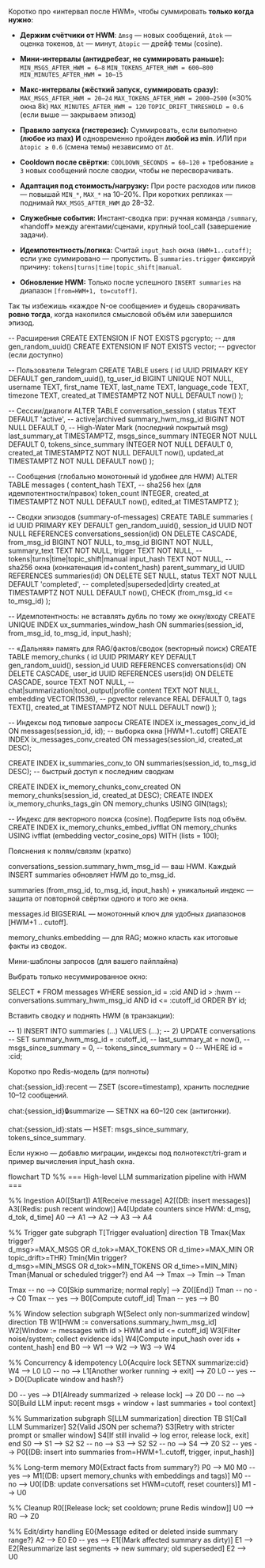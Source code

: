 Коротко про «интервал после HWM», чтобы суммировать **только когда нужно**:

* **Держим счётчики от HWM**:
  `Δmsg` — новых сообщений, `Δtok` — оценка токенов, `Δt` — минут, `Δtopic` — дрейф темы (cosine).

* **Мини-интервалы (антидребезг, не суммировать раньше):**
  `MIN_MSGS_AFTER_HWM = 6–8`
  `MIN_TOKENS_AFTER_HWM = 600–800`
  `MIN_MINUTES_AFTER_HWM = 10–15`

* **Макс-интервалы (жёсткий запуск, суммировать сразу):**
  `MAX_MSGS_AFTER_HWM = 20–24`
  `MAX_TOKENS_AFTER_HWM = 2000–2500` (≈30% окна 8k)
  `MAX_MINUTES_AFTER_HWM = 120`
  `TOPIC_DRIFT_THRESHOLD = 0.6` (если выше — закрываем эпизод)

* **Правило запуска (гистерезис):**
  Суммировать, если выполнено **(любое из max)** **И** одновременно пройден **любой из min**.
  ИЛИ при `Δtopic ≥ 0.6` (смена темы) независимо от `Δt`.

* **Cooldown после свёртки:**
  `COOLDOWN_SECONDS = 60–120` + требование `≥ 3` новых сообщений после сводки, чтобы не пересворачивать.

* **Адаптация под стоимость/нагрузку:**
  При росте расходов или пиков — повышай `MIN_*`, `MAX_*` на 10–20%. При коротких репликах — поднимай `MAX_MSGS_AFTER_HWM` до 28–32.

* **Служебные события:**
  Инстант-сводка при: ручная команда `/summary`, «handoff» между агентами/сценами, крупный tool\_call (завершение задачи).

* **Идемпотентность/логика:**
  Считай `input_hash` окна `(HWM+1..cutoff)`; если уже суммировано — пропустить.
  В `summaries.trigger` фиксируй причину: `tokens|turns|time|topic_shift|manual`.

* **Обновление HWM:**
  Только после успешного `INSERT summaries` на диапазон `[from=HWM+1, to=cutoff]`.

Так ты избежишь «каждое N-ое сообщение» и будешь сворачивать **ровно тогда**, когда накопился смысловой объём или завершился эпизод.

-- Расширения
CREATE EXTENSION IF NOT EXISTS pgcrypto;  -- для gen_random_uuid()
CREATE EXTENSION IF NOT EXISTS vector;    -- pgvector (если доступно)

-- Пользователи Telegram
CREATE TABLE users (
  id           UUID PRIMARY KEY DEFAULT gen_random_uuid(),
  tg_user_id   BIGINT UNIQUE NOT NULL,
  username     TEXT,
  first_name   TEXT,
  last_name    TEXT,
  language_code TEXT,
  timezone     TEXT,
  created_at   TIMESTAMPTZ NOT NULL DEFAULT now()
);

-- Сессии/диалоги
ALTER TABLE conversation_session (
  status                  TEXT DEFAULT 'active',       -- active|archived
  summary_hwm_msg_id      BIGINT NOT NULL DEFAULT 0,   -- High-Water Mark (последний покрытый msg)
  last_summary_at         TIMESTAMPTZ,
  msgs_since_summary      INTEGER NOT NULL DEFAULT 0,
  tokens_since_summary    INTEGER NOT NULL DEFAULT 0,
  created_at              TIMESTAMPTZ NOT NULL DEFAULT now(),
  updated_at              TIMESTAMPTZ NOT NULL DEFAULT now()
);

-- Сообщения (глобально монотонный id удобнее для HWM)
ALTER TABLE messages (
  content_hash     TEXT,                                -- sha256 hex (для идемпотентности/правок)
  token_count      INTEGER,
  created_at       TIMESTAMPTZ NOT NULL DEFAULT now(),
  edited_at        TIMESTAMPTZ
);

-- Сводки эпизодов (summary-of-messages)
CREATE TABLE summaries (
  id                 UUID PRIMARY KEY DEFAULT gen_random_uuid(),
  session_id    UUID NOT NULL REFERENCES conversations_session(id) ON DELETE CASCADE,
  from_msg_id        BIGINT NOT NULL,
  to_msg_id          BIGINT NOT NULL,
  summary_text       TEXT NOT NULL,
  trigger            TEXT NOT NULL,    -- tokens|turns|time|topic_shift|manual
  input_hash         TEXT NOT NULL,    -- sha256 окна (конкатенация id+content_hash)
  parent_summary_id  UUID REFERENCES summaries(id) ON DELETE SET NULL,
  status             TEXT NOT NULL DEFAULT 'completed', -- completed|superseded|dirty
  created_at         TIMESTAMPTZ NOT NULL DEFAULT now(),
  CHECK (from_msg_id <= to_msg_id)
);

-- Идемпотентность: не вставлять дубль по тому же окну/входу
CREATE UNIQUE INDEX ux_summaries_window_hash
  ON summaries(session_id, from_msg_id, to_msg_id, input_hash);

-- «Дальняя» память для RAG/фактов/сводок (векторный поиск)
CREATE TABLE memory_chunks (
  id               UUID PRIMARY KEY DEFAULT gen_random_uuid(),
  session_id  UUID REFERENCES conversations(id) ON DELETE CASCADE,
  user_id          UUID REFERENCES users(id) ON DELETE CASCADE,
  source           TEXT NOT NULL,     -- chat|summarization|tool_output|profile
  content          TEXT NOT NULL,
  embedding        VECTOR(1536),      -- pgvector
  relevance        REAL DEFAULT 0,
  tags             TEXT[],
  created_at       TIMESTAMPTZ NOT NULL DEFAULT now()
);


-- Индексы под типовые запросы
CREATE INDEX ix_messages_conv_id_id
  ON messages(session_id, id);                -- выборка окна [HWM+1..cutoff]
CREATE INDEX ix_messages_conv_created
  ON messages(session_id, created_at DESC);

CREATE INDEX ix_summaries_conv_to
  ON summaries(session_id, to_msg_id DESC);   -- быстрый доступ к последним сводкам

CREATE INDEX ix_memory_chunks_conv_created
  ON memory_chunks(session_id, created_at DESC);
CREATE INDEX ix_memory_chunks_tags_gin
  ON memory_chunks USING GIN(tags);

-- Индекс для векторного поиска (cosine). Подберите lists под объём.
CREATE INDEX ix_memory_chunks_embed_ivfflat
  ON memory_chunks USING ivfflat (embedding vector_cosine_ops)
  WITH (lists = 100);



Пояснения к полям/связям (кратко)

conversations_session.summary_hwm_msg_id — ваш HWM. Каждый INSERT summaries обновляет HWM до to_msg_id.

summaries (from_msg_id, to_msg_id, input_hash) + уникальный индекс — защита от повторной свёртки одного и того же окна.

messages.id BIGSERIAL — монотонный ключ для удобных диапазонов [HWM+1 .. cutoff].

memory_chunks.embedding — для RAG; можно класть как итоговые факты из сводок.

Мини-шаблоны запросов (для вашего пайплайна)

Выбрать только несуммированное окно:

SELECT *
FROM messages
WHERE session_id = :cid
  AND id > :hwm            -- conversations.summary_hwm_msg_id
  AND id <= :cutoff_id
ORDER BY id;


Вставить сводку и поднять HWM (в транзакции):

-- 1) INSERT INTO summaries (...) VALUES (...);
-- 2) UPDATE conversations
--    SET summary_hwm_msg_id = :cutoff_id,
--        last_summary_at = now(),
--        msgs_since_summary = 0,
--        tokens_since_summary = 0
--    WHERE id = :cid;

Коротко про Redis-модель (для полноты)

chat:{session_id}:recent — ZSET (score=timestamp), хранить последние 10–12 сообщений.

chat:{session_id}:lock:summarize — SETNX на 60–120 сек (антигонки).

chat:{session_id}:stats — HSET: msgs_since_summary, tokens_since_summary.

Если нужно — добавлю миграции, индексы под полнотекст/tri-gram и пример вычисления input_hash окна.


flowchart TD
  %% === High-level LLM summarization pipeline with HWM ===

  %% Ingestion
  A0([Start])
  A1[Receive message]
  A2[(DB: insert messages)]
  A3[(Redis: push recent window)]
  A4[Update counters since HWM: d_msg, d_tok, d_time]
  A0 --> A1 --> A2 --> A3 --> A4

  %% Trigger gate
  subgraph T[Trigger evaluation]
    direction TB
    Tmax{Max trigger? <br/>d_msg>=MAX_MSGS OR d_tok>=MAX_TOKENS OR d_time>=MAX_MIN OR topic_drift>=THR}
    Tmin{Min trigger? <br/>d_msg>=MIN_MSGS OR d_tok>=MIN_TOKENS OR d_time>=MIN_MIN}
    Tman{Manual or scheduled trigger?}
  end
  A4 --> Tmax --> Tmin --> Tman

  Tmax -- no --> C0[Skip summarize; normal reply] --> Z0([End])
  Tman -- no --> C0
  Tmax -- yes --> B0[Compute cutoff_id]
  Tman -- yes --> B0

  %% Window selection
  subgraph W[Select only non-summarized window]
    direction TB
    W1[HWM := conversations.summary_hwm_msg_id]
    W2[Window := messages with id > HWM and id <= cutoff_id]
    W3[Filter noise/system; collect evidence ids]
    W4[Compute input_hash over ids + content_hash]
  end
  B0 --> W1 --> W2 --> W3 --> W4

  %% Concurrency & idempotency
  L0{Acquire lock SETNX summarize:cid}
  W4 --> L0
  L0 -- no --> L1[Another worker running -> exit] --> Z0
  L0 -- yes --> D0{Duplicate window and hash?}

  D0 -- yes --> D1[Already summarized -> release lock] --> Z0
  D0 -- no --> S0[Build LLM input: recent msgs + window + last summaries + tool context]

  %% Summarization
  subgraph S[LLM summarization]
    direction TB
    S1[Call LLM Summarizer]
    S2{Valid JSON per schema?}
    S3[Retry with stricter prompt or smaller window]
    S4[If still invalid -> log error, release lock, exit]
  end
  S0 --> S1 --> S2
  S2 -- no --> S3 --> S2
  S2 -- no --> S4 --> Z0
  S2 -- yes --> P0[(DB: insert into summaries from=HWM+1..cutoff, trigger, input_hash)]

  %% Long-term memory
  M0{Extract facts from summary?}
  P0 --> M0
  M0 -- yes --> M1[(DB: upsert memory_chunks with embeddings and tags)]
  M0 -- no --> U0[(DB: update conversations set HWM=cutoff, reset counters)]
  M1 --> U0

  %% Cleanup
  R0[[Release lock; set cooldown; prune Redis window]]
  U0 --> R0 --> Z0

  %% Edit/dirty handling
  E0{Message edited or deleted inside summary range?}
  A2 --> E0
  E0 -- yes --> E1[(Mark affected summary as dirty)]
  E1 --> E2[Resummarize last segments -> new summary; old superseded]
  E2 --> U0


